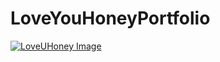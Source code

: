 ﻿# LoveYouHoneyPortfolio
 <a href="https://loveuportfolio.vercel.app">
  <img src="https://davidlucasfr.com.br/assets/loveupage.webp" alt="LoveUHoney Image">
</a>
